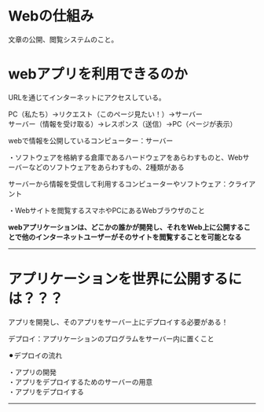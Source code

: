 # Webの仕組み
文章の公開、閲覧システムのこと。   

# webアプリを利用できるのか
URLを通じてインターネットにアクセスしている。

PC（私たち）→リクエスト（このページ見たい！）→サーバー   
サーバー（情報を受け取る）→レスポンス（送信）→PC（ページが表示）

webで情報を公開しているコンピューター：サーバー

・ソフトウェアを格納する倉庫であるハードウェアをあらわすものと、Webサーバーなどのソフトウェアをあらわすもの、2種類がある

サーバーから情報を受信して利用するコンピューターやソフトウェア：クライアント

・Webサイトを閲覧するスマホやPCにあるWebブラウザのこと

****webアプリケーションは、どこかの誰かが開発し、それをWeb上に公開することで他のインターネットユーザーがそのサイトを閲覧することを可能となる****

---
# アプリケーションを世界に公開するには？？？
アプリを開発し、そのアプリをサーバー上にデプロイする必要がある！

デプロイ：アプリケーションのプログラムをサーバー内に置くこと

⚫︎デプロイの流れ

・アプリの開発   
・アプリをデプロイするためのサーバーの用意   
・アプリをデプロイする

---


